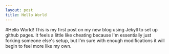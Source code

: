 ```yaml
---
layout: post
title: Hello World
---
```

 #Hello World!
 This is my first post on my new blog using Jekyll to set up github pages. It feels a little like cheating because I'm essentially just forking someone else's setup, but I'm sure with enough modifications it will begin to feel more like my own.
